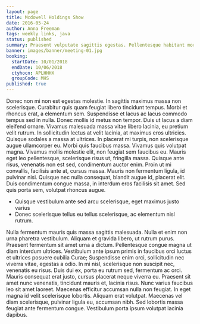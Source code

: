 ```yaml
---
layout: page
title: Mcdowell Holdings Show
date: 2016-05-24
author: Anna Freeman
tags: weekly links, java
status: published
summary: Praesent vulputate sagittis egestas. Pellentesque habitant morbi.
banner: images/banner/meeting-01.jpg
booking:
  startDate: 10/01/2018
  endDate: 10/06/2018
  ctyhocn: APLHHHX
  groupCode: MHS
published: true
---
```

Donec non mi non est egestas molestie. In sagittis maximus massa non scelerisque. Curabitur quis quam feugiat libero tincidunt tempus. Morbi et rhoncus erat, a elementum sem. Suspendisse et lacus ac lacus commodo tempus sed in nulla. Donec mollis id metus non tempor. Duis ut lacus a diam eleifend ornare. Vivamus malesuada massa vitae libero lacinia, eu pretium velit rutrum. In sollicitudin lectus at velit lacinia, at maximus eros ultricies. Quisque sodales a massa at ultrices. In placerat mi turpis, non scelerisque augue ullamcorper eu. Morbi quis faucibus massa.
Vivamus quis volutpat magna. Vivamus mollis molestie elit, non feugiat sem faucibus eu. Mauris eget leo pellentesque, scelerisque risus ut, fringilla massa. Quisque ante risus, venenatis non est sed, condimentum auctor enim. Proin ut mi convallis, facilisis ante at, cursus massa. Mauris non fermentum ligula, id pulvinar nisi. Quisque nec nulla consequat, blandit augue id, placerat elit. Duis condimentum congue massa, in interdum eros facilisis sit amet. Sed quis porta sem, volutpat rhoncus augue.

* Quisque vestibulum ante sed arcu scelerisque, eget maximus justo varius
* Donec scelerisque tellus eu tellus scelerisque, ac elementum nisl rutrum.

Nulla fermentum mauris quis massa sagittis malesuada. Nulla et enim non urna pharetra vestibulum. Aliquam et gravida libero, ut rutrum purus. Praesent fermentum sit amet urna a dictum. Pellentesque congue magna ut diam interdum ultrices. Vestibulum ante ipsum primis in faucibus orci luctus et ultrices posuere cubilia Curae; Suspendisse enim orci, sollicitudin nec viverra vitae, egestas a odio. In mi nisl, scelerisque non suscipit nec, venenatis eu risus. Duis dui ex, porta eu rutrum sed, fermentum ac orci.
Mauris consequat erat justo, cursus placerat neque viverra eu. Praesent sit amet nunc venenatis, tincidunt mauris et, lacinia risus. Nunc varius faucibus leo sit amet laoreet. Maecenas efficitur accumsan nulla non feugiat. In eget magna id velit scelerisque lobortis. Aliquam erat volutpat. Maecenas vel diam scelerisque, pulvinar ligula eu, accumsan nibh. Sed lobortis massa feugiat ante fermentum congue. Vestibulum porta ipsum volutpat lacinia dapibus.

